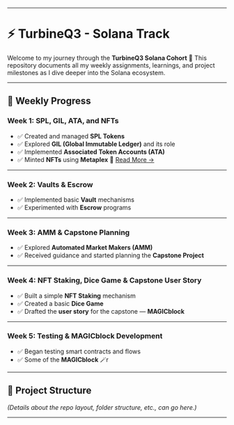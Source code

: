 

---

# ⚡ TurbineQ3 - Solana Track

Welcome to my journey through the **TurbineQ3 Solana Cohort** 🚀
This repository documents all my weekly assignments, learnings, and project milestones as I dive deeper into the Solana ecosystem.

---

## 🧠 Weekly Progress

### Week 1: SPL, GIL, ATA, and NFTs

* ✅ Created and managed **SPL Tokens**
* ✅ Explored **GIL (Global Immutable Ledger)** and its role
* ✅ Implemented **Associated Token Accounts (ATA)**
* ✅ Minted **NFTs** using **Metaplex**
  📄 [Read More →](./week-1/README.md)

---

### Week 2: Vaults & Escrow

* ✅ Implemented basic **Vault** mechanisms
* ✅ Experimented with **Escrow** programs

---

### Week 3: AMM & Capstone Planning

* ✅ Explored **Automated Market Makers (AMM)**
* ✅ Received guidance and started planning the **Capstone Project**

---

### Week 4: NFT Staking, Dice Game & Capstone User Story

* ✅ Built a simple **NFT Staking** mechanism
* ✅ Created a basic **Dice Game**
* ✅ Drafted the **user story** for the capstone — **MAGICblock**

---

### Week 5: Testing & MAGICblock Development

* ✅ Began testing smart contracts and flows
* ✅ Some of the  **MAGICblock** 🪄r

---

## 📁 Project Structure

*(Details about the repo layout, folder structure, etc., can go here.)*

---


